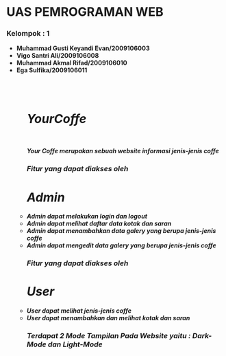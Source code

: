 <h1> UAS PEMROGRAMAN WEB</h1>
<h3> Kelompok : 1  </h3>
<ul>
  <li> <b>Muhammad Gusti Keyandi Evan/2009106003<b></li>
  <li> <b>Vigo Santri Ali/2009106008<b></li>
  <li> <b>Muhammad Akmal Rifad/2009106010<b></</li>
  <li> <b>Ega Sulfika/2009106011<b></li>
  
<ul>
<br>
<br>
<h1><i> YourCoffe <i></h1>
<br>
<p>Your Coffe merupakan sebuah website informasi jenis-jenis coffe </</p>
<br>
<h3> Fitur yang dapat diakses oleh <h1>Admin</h1></h3>
  <li> Admin dapat melakukan login dan logout</<li>
  <li> Admin dapat melihat daftar data kotak dan saran</<li>
  <li> Admin dapat menambahkan data galery yang berupa jenis-jenis coffe</<li>
  <li> Admin dapat mengedit  data galery yang berupa jenis-jenis coffe </<li>
  <h3> Fitur yang dapat diakses oleh <h1>User</h1></h3>
  <li> User dapat melihat jenis-jenis coffe
</<li>
  <li> User dapat menambahkan dan melihat kotak dan saran</<li>
	
<h3> Terdapat 2 Mode Tampilan Pada Website yaitu : Dark-Mode dan Light-Mode</h3>
